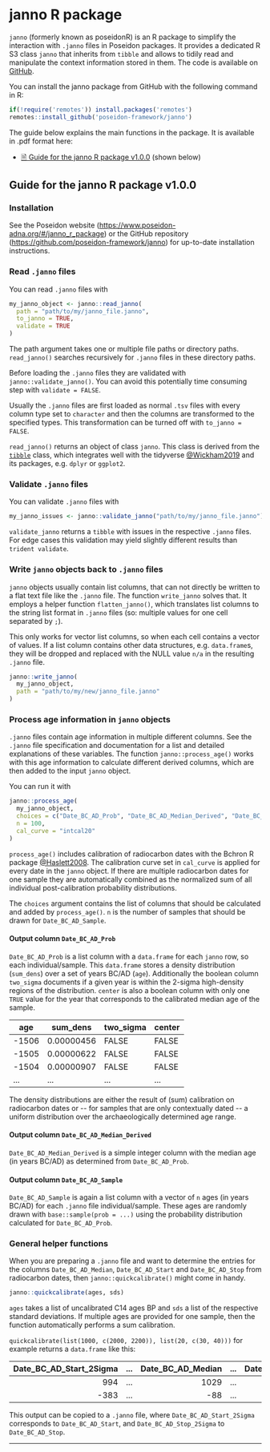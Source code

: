 <popup :custom-text="`<p><a href='https://nevrome.github.io/uni.tuebingen.poseidon.intro.2h.2024'>A short introduction to the Poseidon genotype data management framework</a> by Clemens Schmid: A Poseidon tutorial also covering <a href='https://nevrome.github.io/uni.tuebingen.poseidon.intro.2h.2024/spacetime.html'>the janno R package</a></p>`"></popup>

# janno R package <!-- {docsify-ignore-all} -->

`janno` (formerly known as poseidonR) is an R package to simplify the interaction with `.janno` files in Poseidon packages. It provides a dedicated R S3 class `janno` that inherits from `tibble` and allows to tidily read and manipulate the context information stored in them. The code is available on [GitHub](https://github.com/poseidon-framework/janno/).

You can install the janno package from GitHub with the following command in R:

```r
if(!require('remotes')) install.packages('remotes')
remotes::install_github('poseidon-framework/janno')
```

The guide below explains the main functions in the package. It is available in .pdf format here:

- [🗎 Guide for the janno R package v1.0.0](https://github.com/poseidon-framework/poseidon-framework.github.io/blob/master/janno_r_package.pdf) (shown below)

## Guide for the janno R package v1.0.0

### Installation

See the Poseidon website (<https://www.poseidon-adna.org/#/janno_r_package>) or the GitHub repository (<https://github.com/poseidon-framework/janno>) for up-to-date installation instructions.

### Read `.janno` files

You can read `.janno` files with

```r
my_janno_object <- janno::read_janno(
  path = "path/to/my/janno_file.janno",
  to_janno = TRUE,
  validate = TRUE
)
```

The path argument takes one or multiple file paths or directory paths. `read_janno()` searches recursively for `.janno` files in these directory paths.

Before loading the `.janno` files they are validated with `janno::validate_janno()`. You can avoid this potentially time consuming step with `validate = FALSE`.

Usually the `.janno` files are first loaded as normal `.tsv` files with every column type set to `character` and then the columns are transformed to the specified types. This transformation can be turned off with `to_janno = FALSE`.

`read_janno()` returns an object of class `janno`. This class is derived from the [`tibble`](https://tibble.tidyverse.org/) class, which integrates well with the tidyverse [@Wickham2019](https://doi.org/10.21105/joss.01686) and its packages, e.g. `dplyr` or `ggplot2`.

### Validate `.janno` files

You can validate `.janno` files with

```r
my_janno_issues <- janno::validate_janno("path/to/my/janno_file.janno")
```

`validate_janno` returns a `tibble` with issues in the respective `.janno` files. For edge cases this validation may yield slightly different results than `trident validate`.

### Write `janno` objects back to `.janno` files

`janno` objects usually contain list columns, that can not directly be written to a flat text file like the `.janno` file. The function `write_janno` solves that. It employs a helper function `flatten_janno()`, which translates list columns to the string list format in `.janno` files (so: multiple values for one cell separated by `;`).

This only works for vector list columns, so when each cell contains a vector of values. If a list column contains other data structures, e.g. `data.frame`s, they will be dropped and replaced with the NULL value `n/a` in the resulting `.janno` file.

```r
janno::write_janno(
  my_janno_object,
  path = "path/to/my/new/janno_file.janno"
)
```

### Process age information in `janno` objects

`.janno` files contain age information in multiple different columns. See the `.janno` file specification and documentation for a list and detailed explanations of these variables. The function `janno::process_age()` works with this age information to calculate different derived columns, which are then added to the input `janno` object.

You can run it with

```r
janno::process_age(
  my_janno_object,
  choices = c("Date_BC_AD_Prob", "Date_BC_AD_Median_Derived", "Date_BC_AD_Sample"),
  n = 100,
  cal_curve = "intcal20"
)
```

`process_age()` includes calibration of radiocarbon dates with the Bchron R package [@Haslett2008](https://doi.org/10.1111/j.1467-9876.2008.00623.x). The calibration curve set in `cal_curve` is applied for every date in the `janno` object. If there are multiple radiocarbon dates for one sample they are automatically combined as the normalized sum of all individual post-calibration probability distributions.

The `choices` argument contains the list of columns that should be calculated and added by `process_age()`. `n` is the number of samples that should be drawn for `Date_BC_AD_Sample`.

#### Output column `Date_BC_AD_Prob`

`Date_BC_AD_Prob` is a list column with a `data.frame` for each `janno` row, so each individual/sample. This `data.frame` stores a density distribution (`sum_dens`) over a set of years BC/AD (`age`). Additionally the boolean column `two_sigma` documents if a given year is within the 2-sigma high-density regions of the distribution. `center` is also a boolean column with only one `TRUE` value for the year that corresponds to the calibrated median age of the sample.

| age   | sum_dens   | two_sigma | center |
|-------|------------|-----------|--------|
| -1506 | 0.00000456 | FALSE     | FALSE  |
| -1505 | 0.00000622 | FALSE     | FALSE  |
| -1504 | 0.00000907 | FALSE     | FALSE  |
| ...   | ...        | ...       | ...    |

The density distributions are either the result of (sum) calibration on radiocarbon dates or -- for samples that are only contextually dated -- a uniform distribution over the archaeologically determined age range.

#### Output column `Date_BC_AD_Median_Derived`

`Date_BC_AD_Median_Derived` is a simple integer column with the median age (in years BC/AD) as determined from `Date_BC_AD_Prob`.

#### Output column `Date_BC_AD_Sample`

`Date_BC_AD_Sample` is again a list column with a vector of `n` ages (in years BC/AD) for each `.janno` file individual/sample. These ages are randomly drawn with `base::sample(prob = ...)` using the probability distribution calculated for `Date_BC_AD_Prob`.

### General helper functions

When you are preparing a `.janno` file and want to determine the entries for the columns `Date_BC_AD_Median`, `Date_BC_AD_Start` and `Date_BC_AD_Stop` from radiocarbon dates, then `janno::quickcalibrate()` might come in handy.

```r
janno::quickcalibrate(ages, sds)
```

`ages` takes a list of uncalibrated C14 ages BP and `sds` a list of the respective standard deviations. If multiple ages are provided for one sample, then the function automatically performs a sum calibration. 

`quickcalibrate(list(1000, c(2000, 2200)), list(20, c(30, 40)))` for example returns a `data.frame` like this: 

| Date_BC_AD_Start_2Sigma| ... | Date_BC_AD_Median| ... | Date_BC_AD_Stop_2Sigma|
|-----------------------:|----:|-----------------:|----:|----------------------:|
|                     994| ... |              1029| ... |                   1149|
|                    -383| ... |               -88| ... |                    117|

This output can be copied to a `.janno` file, where `Date_BC_AD_Start_2Sigma` corresponds to `Date_BC_AD_Start`, and `Date_BC_AD_Stop_2Sigma` to `Date_BC_AD_Stop`.

***
